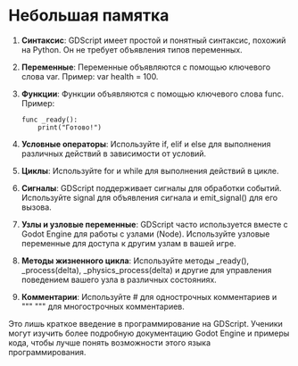 # Небольшая памятка

1. **Синтаксис**: GDScript имеет простой и понятный синтаксис, похожий на Python. Он не требует объявления типов переменных.

2. **Переменные**: Переменные объявляются с помощью ключевого слова var. Пример: var health = 100.

3. **Функции**: Функции объявляются с помощью ключевого слова func. Пример: 

   ``` gdscript
   func _ready():
       print("Готово!")
   ```

4. **Условные операторы**: Используйте if, elif и else для выполнения различных действий в зависимости от условий.

5. **Циклы**: Используйте for и while для выполнения действий в цикле.

6. **Сигналы**: GDScript поддерживает сигналы для обработки событий. Используйте signal для объявления сигнала и emit_signal() для его вызова.

7. **Узлы и узловые переменные**: GDScript часто используется вместе с Godot Engine для работы с узлами (Node). Используйте узловые переменные для доступа к другим узлам в вашей игре.

8. **Методы жизненного цикла**: Используйте методы _ready(), _process(delta), _physics_process(delta) и другие для управления поведением вашего узла в различных состояниях.

9. **Комментарии**: Используйте # для однострочных комментариев и """ """ для многострочных комментариев.

Это лишь краткое введение в программирование на GDScript. Ученики могут изучить более подробную документацию Godot Engine и примеры кода, чтобы лучше понять возможности этого языка программирования.